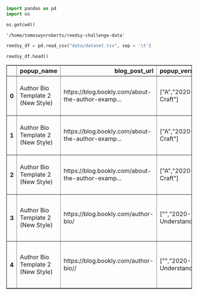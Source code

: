```python
import pandas as pd
import os
```


```python
os.getcwd()
```




    '/home/tomoswynroberts/reedsy-challenge-data'




```python
reedsy_df = pd.read_csv("data/dataset.tsv", sep = '\t')
```


```python
reedsy_df.head()
```




<div>
<style scoped>
    .dataframe tbody tr th:only-of-type {
        vertical-align: middle;
    }

    .dataframe tbody tr th {
        vertical-align: top;
    }

    .dataframe thead th {
        text-align: right;
    }
</style>
<table border="1" class="dataframe">
  <thead>
    <tr style="text-align: right;">
      <th></th>
      <th>popup_name</th>
      <th>blog_post_url</th>
      <th>popup_version|start_date|popup_category</th>
      <th>popup_header</th>
      <th>popup_description</th>
      <th>popup_image_url</th>
      <th>popup_title</th>
      <th>views</th>
      <th>registrations</th>
    </tr>
  </thead>
  <tbody>
    <tr>
      <th>0</th>
      <td>Author Bio Template 2 (New Style)</td>
      <td>https://blog.bookly.com/about-the-author-examp...</td>
      <td>["A","2020-05-01","Perfecting your Craft"]</td>
      <td>\nFREE: Author Bio Template</td>
      <td>Download a copy and write your bio in under 5 ...</td>
      <td>https://d2ybmm5cpznb3i.cloudfront.net/wp-conte...</td>
      <td>About the Author Examples (That You'll Actuall...</td>
      <td>1554</td>
      <td>70</td>
    </tr>
    <tr>
      <th>1</th>
      <td>Author Bio Template 2 (New Style)</td>
      <td>https://blog.bookly.com/about-the-author-examp...</td>
      <td>["A","2020-06-05","Perfecting your Craft"]</td>
      <td>\nFREE: Author Bio Template</td>
      <td>Download a copy and write your bio in under 5 ...</td>
      <td>https://d2ybmm5cpznb3i.cloudfront.net/wp-conte...</td>
      <td>About the Author Examples (That You'll Actuall...</td>
      <td>2667</td>
      <td>126</td>
    </tr>
    <tr>
      <th>2</th>
      <td>Author Bio Template 2 (New Style)</td>
      <td>https://blog.bookly.com/about-the-author-examp...</td>
      <td>["A","2020-05-01","Perfecting your Craft"]</td>
      <td>\nFREE: Author Bio Template</td>
      <td>Download a copy and write your bio in under 5 ...</td>
      <td>https://d2ybmm5cpznb3i.cloudfront.net/wp-conte...</td>
      <td>About the Author Examples (That You'll Actuall...</td>
      <td>35</td>
      <td>0</td>
    </tr>
    <tr>
      <th>3</th>
      <td>Author Bio Template 2 (New Style)</td>
      <td>https://blog.bookly.com/author-bio/</td>
      <td>["","2020-05-27","Book Marketing, Understandin...</td>
      <td>\nFREE: Author Bio Template</td>
      <td>Download a copy and write your bio in under 5 ...</td>
      <td>https://d2ybmm5cpznb3i.cloudfront.net/wp-conte...</td>
      <td>How to Write a Memorable Author Bio (with Temp...</td>
      <td>11907</td>
      <td>882</td>
    </tr>
    <tr>
      <th>4</th>
      <td>Author Bio Template 2 (New Style)</td>
      <td>https://blog.bookly.com/author-bio//</td>
      <td>["","2020-05-27","Book Marketing, Understandin...</td>
      <td>\nFREE: Author Bio Template</td>
      <td>Download a copy and write your bio in under 5 ...</td>
      <td>https://d2ybmm5cpznb3i.cloudfront.net/wp-conte...</td>
      <td>How to Write a Memorable Author Bio (with Temp...</td>
      <td>70</td>
      <td>0</td>
    </tr>
  </tbody>
</table>
</div>




```python

```


```python

```


```python

```


```python

```


```python

```


```python

```
